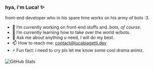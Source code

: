 ### hya, i'm Luca! ✨
front-end developer who in his spare time works on his army of bots :3.

- 🔭 I’m currently working on front-end stuffs and..bots, *of course.*  
- 🌱 I’m currently learning how to take over the world w/bots.  
- 💬 Ask me about anything u need, I will do my best. 
- 📫 How to reach me: contact@lucabiagetti.dev
- ⚡ Fun fact: i need to cry pls let me know some cool drama animz.


![GitHub Stats](https://github-readme-stats.vercel.app/api?username=isladot&hide=prs,issues&count_private=true&show_icons=true&theme=material-palenight)

